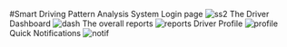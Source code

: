 #Smart Driving Pattern Analysis System
Login page
![ss2](https://cloud.githubusercontent.com/assets/10046561/13895864/7e362764-ed9f-11e5-8a10-1a47a70c8720.jpg)
The Driver Dashboard
![dash](https://cloud.githubusercontent.com/assets/10046561/13895863/7e35d7fa-ed9f-11e5-9475-5f6e7825a446.jpg)
The overall reports
![reports](https://cloud.githubusercontent.com/assets/10046561/13895862/7e33424c-ed9f-11e5-8409-ac2044f38002.jpg)
Driver Profile
![profile](https://cloud.githubusercontent.com/assets/10046561/13895865/7e364adc-ed9f-11e5-8779-e49100c05cdb.jpg)
Quick Notifications
![notif](https://cloud.githubusercontent.com/assets/10046561/13895861/7e317f02-ed9f-11e5-9ab6-bf7f3ce04344.jpg)

